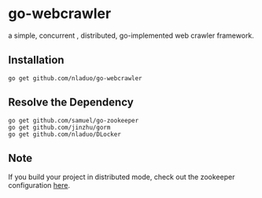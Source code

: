 # go-webcrawler
a simple, concurrent , distributed, go-implemented web crawler framework.

## Installation
```
go get github.com/nladuo/go-webcrawler  
```
## Resolve the Dependency
```
go get github.com/samuel/go-zookeeper
go get github.com/jinzhu/gorm
go get github.com/nladuo/DLocker
```
 
## Note
If you build your project in distributed mode, check out the zookeeper configuration <a href="http://zookeeper.apache.org/doc/r3.4.6/zookeeperStarted.html">here</a>.
